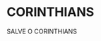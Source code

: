 # CORINTHIANS
SALVE O CORINTHIANS 
<!---
09Nix/09Nix is a ✨ special ✨ repository because its `README.md` (this file) appears on your GitHub profile.
You can click the Preview link to take a look at your changes.
--->
